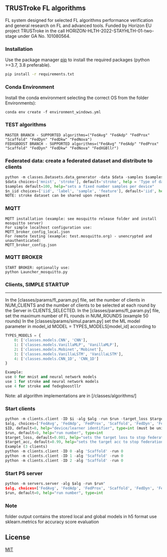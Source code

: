## TRUSTroke FL algorithms

FL system designed for selected FL algorithms performance verification and general research on FL and advanced tools.
Funded by Horizon EU project TRUSTroke in the call HORIZON-HLTH-2022-STAYHLTH-01-two-stage under GA No. 101080564.

### Installation

Use the package manager [pip](https://pip.pypa.io/en/stable/) to install the required packages (python >=3.7, 3.8 preferable).

```bash
pip install -r requirements.txt
```

### Conda Environment
Install the conda environment selecting the correct OS from the folder Environments):

```
conda env create -f environment_windows.yml
```


### TEST algorithms
```
MASTER BRANCH - SUPPORTED algorithms=("FedAvg" "FedAdp" "FedProx" "Scaffold" "FedDyn" "FedDkw" "FedNova")
FEDXGBOOST BRANCH - SUPPORTED algorithms=("FedAvg" "FedAdp" "FedProx" "Scaffold" "FedDyn" "FedDkw" "FedNova" "FedXGBllr")
```
### Federated data: create a federated dataset and distribute to clients 
```python
python -m classes.Datasets.data_generator -data $data -samples $samples -data $data -niid $n_iid -alpha 0.1
$data choices=['mnist', 'stroke'], default='stroke', help = 'Type of data',
$samples default=100, help="sets a fixed number samples per device"
$n_iid choices=['iid', 'label', 'sample', 'feature'], default='iid', help="Heterogeneity type"
NOTE: stroke dataset can be shared upon request
```

### MQTT
```
MQTT installation (example: see mosquitto release folder and install mosquitto server)
For simple localhost configuration use:
MQTT_broker_config_local.json
For remote testing (example: test.mosquitto.org) - unencrypted and unauthenticated:
MQTT_broker_config.json
```
### MQTT BROKER
```
START BROKER: optionally use:
python Launcher_mosquitto.py 
```

### Clients, SIMPLE STARTUP
---
In the [classes/params/fl_param.py] file, set the number of clients in NUM_CLIENTS and the number of clients to be selected at each round by the Server in CLIENTS_SELECTED.
In the [classes/params/fl_param.py] file, set the maximum number of FL rounds in NUM_ROUNDS (example 50 rounds)
In the [classes/params/simul.param.py] set the ML model parameter in model_id MODEL = TYPES_MODELS[model_id] according to
```python
TYPES_MODELS = {
    0: ['classes.models.CNN', 'CNN'],
    1: ['classes.models.VanillaMLP', 'VanillaMLP'],
    2: ['classes.models.Mobinet','Mobinet'],
    3: ['classes.models.VanillaLSTM', 'VanillaLSTM'],
    4: ['classes.models.CNN_1D', 'CNN_1D']
}

Example: 
use 0 for mnist and neural network models
use 1 for stroke and neural network models
use 4 for stroke and fedxgboostllr
```
Note: all algorithm implementations are in [/classes/algorithms/]

### Start clients
```python
python -m clients.client -ID $i -alg $alg -run $run -target_loss $target_loss -target_acc $target_acc
$alg, choices=['FedAvg', 'FedAdp', 'FedProx', 'Scaffold', 'FedDyn', 'FedDkw', 'FedNova', 'FedXGBllr'], default='FedXGBllr', help='FL algorithm'
$ID, default=0, help="device/learner identifier", type=int (must be unique for each deployed client)
$run, default=0, help="run number", type=int
$target_loss, default=0.001, help="sets the target loss to stop federation", type=float
$target_acc, default=0.99, help="sets the target acc to stop federation", type=float
Example (3 clients)
python -m clients.client -ID 0 -alg 'Scaffold' -run 0
python -m clients.client -ID 1 -alg 'Scaffold' -run 0
python -m clients.client -ID 2 -alg 'Scaffold' -run 0
```

### Start PS server
```python
python -m servers.server -alg $alg -run $run"
$alg, choices=['FedAvg', 'FedAdp', 'FedProx', 'Scaffold', 'FedDyn', 'FedDkw', 'FedNova', 'FedXGBllr'], default='FedXGBllr', help='FL algorithm'
$run, default=0, help="run number", type=int
```

### Note
folder output contains the stored local and global models in h5 format
use sklearn.metrics for accuracy score evaluation

## License

[MIT](https://choosealicense.com/licenses/mit/)
